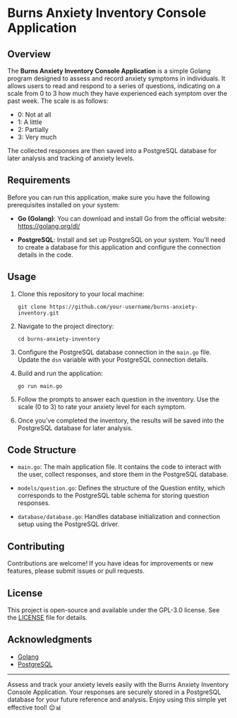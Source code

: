 # Burns Anxiety Inventory Console Application

## Overview

The **Burns Anxiety Inventory Console Application** is a simple Golang program designed to assess and record anxiety symptoms in individuals. It allows users to read and respond to a series of questions, indicating on a scale from 0 to 3 how much they have experienced each symptom over the past week. The scale is as follows:

- 0: Not at all
- 1: A little
- 2: Partially
- 3: Very much

The collected responses are then saved into a PostgreSQL database for later analysis and tracking of anxiety levels.

## Requirements

Before you can run this application, make sure you have the following prerequisites installed on your system:

- **Go (Golang)**: You can download and install Go from the official website: https://golang.org/dl/

- **PostgreSQL**: Install and set up PostgreSQL on your system. You'll need to create a database for this application and configure the connection details in the code.

## Usage

1. Clone this repository to your local machine:
   ```
   git clone https://github.com/your-username/burns-anxiety-inventory.git
   ```

2. Navigate to the project directory:
   ```
   cd burns-anxiety-inventory
   ```

3. Configure the PostgreSQL database connection in the `main.go` file. Update the `dsn` variable with your PostgreSQL connection details.

4. Build and run the application:
   ```
   go run main.go
   ```

5. Follow the prompts to answer each question in the inventory. Use the scale (0 to 3) to rate your anxiety level for each symptom.

6. Once you've completed the inventory, the results will be saved into the PostgreSQL database for later analysis.

## Code Structure

- `main.go`: The main application file. It contains the code to interact with the user, collect responses, and store them in the PostgreSQL database.

- `models/question.go`: Defines the structure of the Question entity, which corresponds to the PostgreSQL table schema for storing question responses.

- `database/database.go`: Handles database initialization and connection setup using the PostgreSQL driver.

## Contributing

Contributions are welcome! If you have ideas for improvements or new features, please submit issues or pull requests.

## License

This project is open-source and available under the GPL-3.0 license. See the [LICENSE](LICENSE) file for details.

## Acknowledgments

- [Golang](https://golang.org/)
- [PostgreSQL](https://www.postgresql.org/)

---

Assess and track your anxiety levels easily with the Burns Anxiety Inventory Console Application. Your responses are securely stored in a PostgreSQL database for your future reference and analysis. Enjoy using this simple yet effective tool! 😌📊
